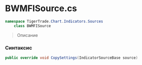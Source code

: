 
# BWMFISource.cs
```csharp
namespace TigerTrade.Chart.Indicators.Sources  
    class BWMFISource
```

> Описание

### Синтаксис
```csharp
public override void CopySettings(IndicatorSourceBase source)
```
